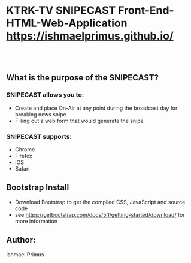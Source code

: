 # KTRK-TV SNIPECAST Front-End-HTML-Web-Application https://ishmaelprimus.github.io/
<br />
<br />



## What is the purpose of the SNIPECAST?
### SNIPECAST allows you to:

-  Create and place On-Air at any point during the broadcast day for breaking news snipe
-  Filling out a web form that would generate the snipe 

### SNIPECAST supports:

- Chrome
- Firefox
- iOS
- Safari 

## Bootstrap Install
- Download Bootstrap to get the compiled CSS, JavaScript and source code
- see https://getbootstrap.com/docs/5.1/getting-started/download/ for more information


## Author:
Ishmael Primus
